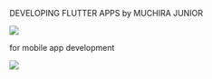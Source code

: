 DEVELOPING FLUTTER APPS by MUCHIRA JUNIOR

<img src="https://www.signitysolutions.com/blog/wp-content/uploads/2020/04/Flutter-app-development-signity-solutions-1024x512.png"/>

for mobile app development

<img src="https://www.ukraineitnow.com/wp-content/uploads/2019/10/flutter_banner.jpg"/>
